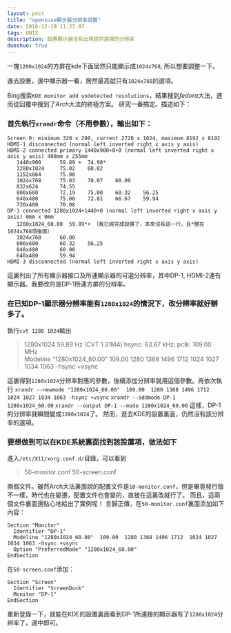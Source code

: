 ```yaml
---
layout: post
title: "opensuse顯示器分辨率設置"
date: 2016-12-19 11:27:07
tags: UNIX
description: 設置顯示器沒有出現提供選擇的分辨率
duoshuo: true
---
```


一塊`1280x1024`的方屏在kde下面居然只能顯示成`1024x768`, 所以想要調整一下。

進去設置，選中顯示器一看，居然最高就只有`1024x768`的選項。

Bing搜索`KDE monitor add undetected resolutions`，結果搜到*fedora*大法，進而從回覆中搜到了*Arch*大法的終極方案。
研究一番搞定。描述如下：

### 首先執行`xrandr`命令（不用參數），輸出如下：

```
Screen 0: minimum 320 x 200, current 2720 x 1024, maximum 8192 x 8192
HDMI-1 disconnected (normal left inverted right x axis y axis)
HDMI-2 connected primary 1440x900+0+0 (normal left inverted right x axis y axis) 408mm x 255mm
   1440x900      59.89 +  74.98* 
   1280x1024     75.02    60.02  
   1152x864      75.00  
   1024x768      75.03    70.07    60.00  
   832x624       74.55  
   800x600       72.19    75.00    60.32    56.25  
   640x480       75.00    72.81    66.67    59.94  
   720x400       70.08  
DP-1 connected 1280x1024+1440+0 (normal left inverted right x axis y axis) 0mm x 0mm`
   1280x1024_60.00  59.89*+ （我已經完成設置了，本來沒有這一行，且*號在1024x768項後面）
   1024x768      60.00
   800x600       60.32    56.25  
   848x480       60.00  
   640x480       59.94  
HDMI-3 disconnected (normal left inverted right x axis y axis)
```

這裏列出了所有顯示器接口及所連顯示器的可選分辨率，其中DP-1, HDMI-2連有顯示器。我要改的是DP-1所連方屏的分辨率。

### 在已知DP-1顯示器分辨率能有`1280x1024`的情況下，改分辨率就好辦多了。
執行`cvt 1280 1024`輸出
>1280x1024 59.89 Hz (CVT 1.31M4) hsync: 63.67 kHz; pclk: 109.00 MHz                                                                       
Modeline "1280x1024_60.00"  109.00  1280 1368 1496 1712  1024 1027 1034 1063 -hsync +vsync

這裏得到`1280x1024`分辨率對應的參數，後續添加分辨率就用這個參數。再依次執行
 `xrandr --newmode "1280x1024_60.00"  109.00  1280 1368 1496 1712  1024 1027 1034 1063 -hsync +vsync`
 `xrandr --addmode DP-1 1280x1024_60.00`
 `xrandr --output DP-1 --mode 1280x1024_60.00`
這樣，DP-1的分辨率就瞬間變成`1280x1024`了。
然而，進去KDE的設置裏面，仍然沒有該分辨率的選項。

### 要想做到可以在KDE系統裏面找到該設置項，做法如下
進入`/etc/X11/xorg.conf.d/`目錄，可以看到
>50-monitor.conf
50-screen.conf

兩個文件。雖然Arch大法裏面說的配置文件是`10-monitor.conf`，但是畢竟發行版不一樣，時代也在變遷，配置文件也會變的，直接在這裏改就行了。
而且，這兩個文件裏面還貼心地給出了實例呢！
言歸正傳，在`50-monitor.conf`裏面添加如下內容：
```
Section "Monitor"
  Identifier "DP-1"
  Modeline "1280x1024_60.00"  109.00  1280 1368 1496 1712  1024 1027 1034 1063 -hsync +vsync
  Option "PreferredMode" "1280x1024_60.00"
EndSection
```

在`50-screen.conf`添加：
```
Section "Screen"
  Identifier "ScreenDock"
  Monitor "DP-1"
EndSection
```

重新登錄一下，就能在KDE的設置裏面看到DP-1所連接的顯示器有了`1280x1024`分辨率了，選中即可。